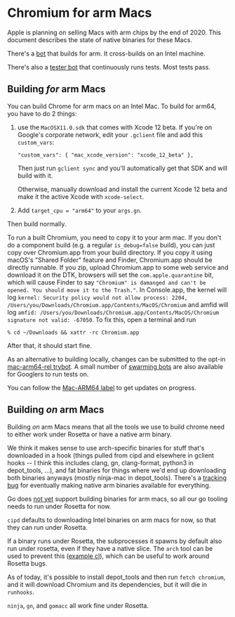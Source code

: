 Chromium for arm Macs
=====================

Apple is planning on selling Macs with arm chips by the end of 2020.
This document describes the state of native binaries for these Macs.

There's a [bot](https://ci.chromium.org/p/chromium/builders/ci/mac-arm64-rel)
that builds for arm. It cross-builds on an Intel machine.

There's also a [tester
bot](https://ci.chromium.org/p/chromium/builders/ci/mac-arm64-rel-tests)
that continuously runs tests. Most tests pass.

Building _for_ arm Macs
-----------------------

You can build Chrome for arm macs on an Intel Mac. To build for arm64, you have
to do 2 things:

1. use the `MacOSX11.0.sdk` that comes with
   Xcode 12 beta. If you're on Google's corporate network, edit your `.gclient`
   file and add this `custom_vars`:

       "custom_vars": { "mac_xcode_version": "xcode_12_beta" },

   Then just run `gclient sync` and you'll automatically get that SDK and will
   build with it.

   Otherwise, manually download and install the current Xcode 12 beta and make
   it the active Xcode with `xcode-select`.

2. Add `target_cpu = "arm64"` to your `args.gn`.

Then build normally.

To run a built Chromium, you need to copy it to your arm mac. If you don't
do a component build (e.g. a regular `is_debug=false` build), you can just
copy over Chromium.app from your build directory. If you copy it using
macOS's "Shared Folder" feature and Finder, Chromium.app should be directly
runnable. If you zip, upload Chromium.app to some web service and download
it on the DTK, browsers will set the `com.apple.quarantine` bit, which will
cause Finder to say `"Chromium" is damanged and can't be opened. You should
move it to the Trash."`. In Console.app, the kernel will log
`kernel: Security policy would not allow process: 2204,
/Users/you/Downloads/Chromium.app/Contents/MacOS/Chromium` and amfid will log
`amfid: /Users/you/Downloads/Chromium.app/Contents/MacOS/Chromium signature not
valid: -67050`. To fix this, open a terminal and run

    % cd ~/Downloads && xattr -rc Chromium.app

After that, it should start fine.

As an alternative to building locally, changes can be submitted to the opt-in
[mac-arm64-rel
trybot](https://ci.chromium.org/p/chromium/builders/try/mac-arm64-rel). A small
number of [swarming bots](https://goto.corp.google.com/run-on-dtk) are also
available for Googlers to run tests on.

You can follow the [Mac-ARM64 label](https://crbug.com/?q=label%3Amac-arm64) to
get updates on progress.

Building _on_ arm Macs
-----------------------

Building _on_ arm Macs means that all the tools we use to build chrome need
to either work under Rosetta or have a native arm binary.

We think it makes sense to use arch-specific binaries for stuff that's
downloaded in a hook (things pulled from cipd and elsewhere in gclient hooks --
I think this includes clang, gn, clang-format, python3 in depot\_tools, ...),
and fat binaries for things where we'd end up downloading both binaries anyways
(mostly ninja-mac in depot\_tools). There's a
[tracking bug](https://crbug.com/1103236) for eventually making native arm
binaries available for everything.

Go does [not yet](https://github.com/golang/go/issues/38485) support building
binaries for arm macs, so all our go tooling needs to run under Rosetta for
now.

`cipd` defaults to downloading Intel binaries on arm macs for now, so that
they can run under Rosetta.

If a binary runs under Rosetta, the subprocesses it spawns by default also
run under rosetta, even if they have a native slice. The `arch` tool
can be used to prevent this ([example cl](https://chromium-review.googlesource.com/c/chromium/tools/depot_tools/+/2287751)),
which can be useful to work around Rosetta bugs.

As of today, it's possible to install depot\_tools and then run
`fetch chromium`, and it will download Chromium and its dependencies,
but it will die in `runhooks`.

`ninja`, `gn`, and `gomacc` all work fine under Rosetta.
